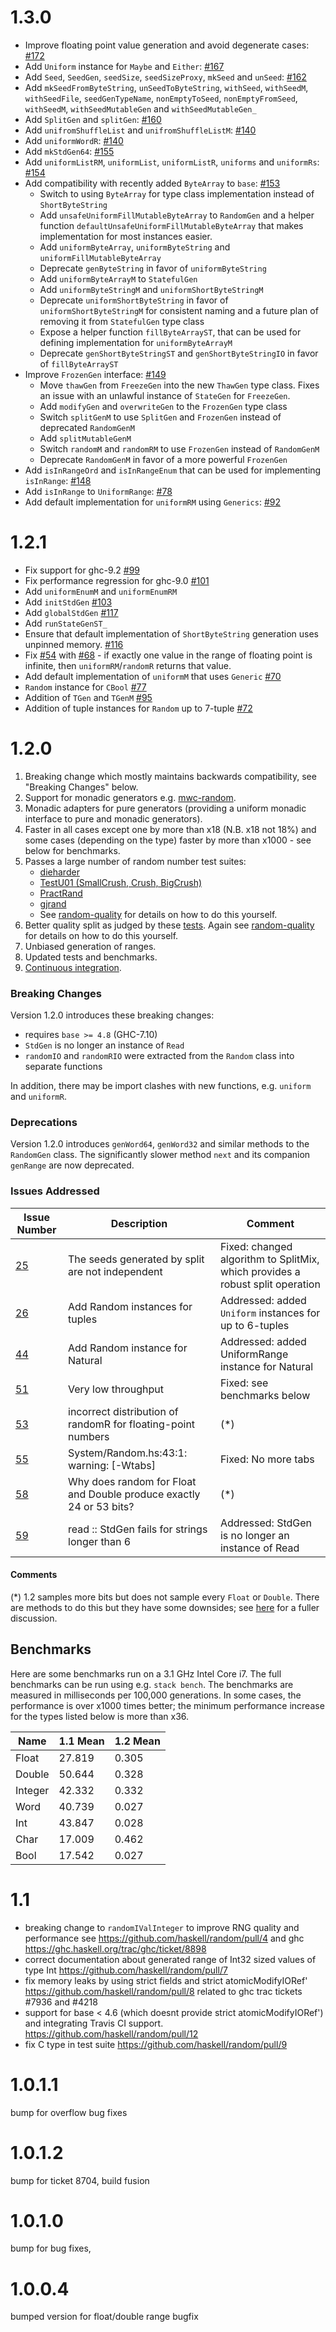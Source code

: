 # 1.3.0

* Improve floating point value generation and avoid degenerate cases: [#172](https://github.com/haskell/random/pull/172)
* Add `Uniform` instance for `Maybe` and `Either`: [#167](https://github.com/haskell/random/pull/167)
* Add `Seed`, `SeedGen`, `seedSize`, `seedSizeProxy`, `mkSeed` and `unSeed`:
  [#162](https://github.com/haskell/random/pull/162)
* Add `mkSeedFromByteString`, `unSeedToByteString`, `withSeed`, `withSeedM`, `withSeedFile`,
  `seedGenTypeName`, `nonEmptyToSeed`, `nonEmptyFromSeed`, `withSeedM`, `withSeedMutableGen` and `withSeedMutableGen_`
* Add `SplitGen` and `splitGen`: [#160](https://github.com/haskell/random/pull/160)
* Add `unifromShuffleList` and `unifromShuffleListM`: [#140](https://github.com/haskell/random/pull/140)
* Add `uniformWordR`: [#140](https://github.com/haskell/random/pull/140)
* Add `mkStdGen64`: [#155](https://github.com/haskell/random/pull/155)
* Add `uniformListRM`, `uniformList`, `uniformListR`, `uniforms` and `uniformRs`:
  [#154](https://github.com/haskell/random/pull/154)
* Add compatibility with recently added `ByteArray` to `base`:
  [#153](https://github.com/haskell/random/pull/153)
  * Switch to using `ByteArray` for type class implementation instead of
    `ShortByteString`
  * Add `unsafeUniformFillMutableByteArray` to `RandomGen` and a helper function
    `defaultUnsafeUniformFillMutableByteArray` that makes implementation
    for most instances easier.
  * Add `uniformByteArray`, `uniformByteString` and `uniformFillMutableByteArray`
  * Deprecate `genByteString` in favor of `uniformByteString`
  * Add `uniformByteArrayM` to `StatefulGen`
  * Add `uniformByteStringM` and `uniformShortByteStringM`
  * Deprecate `uniformShortByteString` in favor of `uniformShortByteStringM` for
    consistent naming and a future plan of removing it from `StatefulGen`
    type class
  * Expose a helper function `fillByteArrayST`, that can be used for
    defining implementation for `uniformByteArrayM`
  * Deprecate `genShortByteStringST` and `genShortByteStringIO` in favor of `fillByteArrayST`
* Improve `FrozenGen` interface: [#149](https://github.com/haskell/random/pull/149)
  * Move `thawGen` from `FreezeGen` into the new `ThawGen` type class. Fixes an issue with
    an unlawful instance of `StateGen` for `FreezeGen`.
  * Add `modifyGen` and `overwriteGen` to the `FrozenGen` type class
  * Switch `splitGenM` to use `SplitGen` and `FrozenGen` instead of deprecated `RandomGenM`
  * Add `splitMutableGenM`
  * Switch `randomM` and `randomRM` to use `FrozenGen` instead of `RandomGenM`
  * Deprecate `RandomGenM` in favor of a more powerful `FrozenGen`
* Add `isInRangeOrd` and `isInRangeEnum` that can be used for implementing `isInRange`:
  [#148](https://github.com/haskell/random/pull/148)
* Add `isInRange` to `UniformRange`: [#78](https://github.com/haskell/random/pull/78)
* Add default implementation for `uniformRM` using `Generics`:
  [#92](https://github.com/haskell/random/pull/92)

# 1.2.1

* Fix support for ghc-9.2 [#99](https://github.com/haskell/random/pull/99)
* Fix performance regression for ghc-9.0 [#101](https://github.com/haskell/random/pull/101)
* Add `uniformEnumM` and `uniformEnumRM`
* Add `initStdGen` [#103](https://github.com/haskell/random/pull/103)
* Add `globalStdGen` [#117](https://github.com/haskell/random/pull/117)
* Add `runStateGenST_`
* Ensure that default implementation of `ShortByteString` generation uses
  unpinned memory. [#116](https://github.com/haskell/random/pull/116)
* Fix [#54](https://github.com/haskell/random/issues/54) with
  [#68](https://github.com/haskell/random/pull/68) - if exactly one value in the
  range of floating point is infinite, then `uniformRM`/`randomR` returns that
  value.
* Add default implementation of `uniformM` that uses `Generic`
  [#70](https://github.com/haskell/random/pull/70)
* `Random` instance for `CBool` [#77](https://github.com/haskell/random/pull/77)
* Addition of `TGen` and `TGenM` [#95](https://github.com/haskell/random/pull/95)
* Addition of tuple instances for `Random` up to 7-tuple
  [#72](https://github.com/haskell/random/pull/72)

# 1.2.0

1. Breaking change which mostly maintains backwards compatibility, see
   "Breaking Changes" below.
2. Support for monadic generators e.g. [mwc-random](https://hackage.haskell.org/package/mwc-random).
3. Monadic adapters for pure generators (providing a uniform monadic
   interface to pure and monadic generators).
4. Faster in all cases except one by more than x18 (N.B. x18 not 18%) and
   some cases (depending on the type) faster by more than x1000 - see
   below for benchmarks.
5. Passes a large number of random number test suites:
   * [dieharder](http://webhome.phy.duke.edu/~rgb/General/dieharder.php "venerable")
   * [TestU01 (SmallCrush, Crush, BigCrush)](http://simul.iro.umontreal.ca/testu01/tu01.html "venerable")
   * [PractRand](http://pracrand.sourceforge.net/ "active")
   * [gjrand](http://gjrand.sourceforge.net/ "active")
   * See [random-quality](https://github.com/tweag/random-quality)
     for details on how to do this yourself.
6. Better quality split as judged by these
	[tests](https://www.cambridge.org/core/journals/journal-of-functional-programming/article/evaluation-of-splittable-pseudorandom-generators/3EBAA9F14939C5BB5560E32D1A132637). Again
	see [random-quality](https://github.com/tweag/random-quality) for
	details on how to do this yourself.
7. Unbiased generation of ranges.
8. Updated tests and benchmarks.
9. [Continuous integration](https://travis-ci.org/github/haskell/random).

### Breaking Changes

Version 1.2.0 introduces these breaking changes:

* requires `base >= 4.8` (GHC-7.10)
* `StdGen` is no longer an instance of `Read`
* `randomIO` and `randomRIO` were extracted from the `Random` class into
  separate functions

In addition, there may be import clashes with new functions, e.g. `uniform` and
`uniformR`.

### Deprecations

Version 1.2.0 introduces `genWord64`, `genWord32` and similar methods to the
`RandomGen` class. The significantly slower method `next` and its companion
`genRange` are now deprecated.

### Issues Addressed

 Issue Number | Description | Comment
--------------|-------------|--------
 [25](https://github.com/haskell/random/issues/25) | The seeds generated by split are not independent | Fixed: changed algorithm to SplitMix, which provides a robust split operation
 [26](https://github.com/haskell/random/issues/26) | Add Random instances for tuples | Addressed: added `Uniform` instances for up to 6-tuples
 [44](https://github.com/haskell/random/issues/44) | Add Random instance for Natural | Addressed: added UniformRange instance for Natural
 [51](https://github.com/haskell/random/issues/51) | Very low throughput | Fixed: see benchmarks below
 [53](https://github.com/haskell/random/issues/53) | incorrect distribution of randomR for floating-point numbers | (\*)
 [55](https://github.com/haskell/random/issues/55) | System/Random.hs:43:1: warning: [-Wtabs] | Fixed: No more tabs
 [58](https://github.com/haskell/random/issues/58) | Why does random for Float and Double produce exactly 24 or 53 bits? | (\*)
 [59](https://github.com/haskell/random/issues/59) | read :: StdGen fails for strings longer than 6 | Addressed: StdGen is no longer an instance of Read

#### Comments

(\*) 1.2 samples more bits but does not sample every `Float` or
`Double`. There are methods to do this but they have some downsides;
see [here](https://github.com/idontgetoutmuch/random/issues/105) for a
fuller discussion.

## Benchmarks

Here are some benchmarks run on a 3.1 GHz Intel Core i7. The full
benchmarks can be run using e.g. `stack bench`. The benchmarks are
measured in milliseconds per 100,000 generations. In some cases, the
performance is over x1000 times better; the minimum performance
increase for the types listed below is more than x36.

 Name       | 1.1 Mean | 1.2 Mean
------------|----------|----------
 Float      |   27.819 |    0.305
 Double     |   50.644 |    0.328
 Integer    |   42.332 |    0.332
 Word       |   40.739 |    0.027
 Int        |   43.847 |    0.028
 Char       |   17.009 |    0.462
 Bool       |   17.542 |    0.027

# 1.1
  * breaking change to `randomIValInteger` to improve RNG quality and performance
    see https://github.com/haskell/random/pull/4 and
    ghc https://ghc.haskell.org/trac/ghc/ticket/8898
  * correct documentation about generated range of Int32 sized values of type Int
    https://github.com/haskell/random/pull/7
  * fix memory leaks by using strict fields and strict atomicModifyIORef'
    https://github.com/haskell/random/pull/8
    related to ghc trac tickets  #7936 and #4218
  * support for base < 4.6 (which doesnt provide strict atomicModifyIORef')
    and integrating Travis CI support.
    https://github.com/haskell/random/pull/12
  * fix C type in test suite https://github.com/haskell/random/pull/9

# 1.0.1.1
bump for overflow bug fixes

# 1.0.1.2
bump for ticket 8704, build fusion

# 1.0.1.0
bump for bug fixes,

# 1.0.0.4
bumped version for float/double range bugfix
